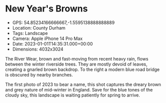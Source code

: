 # New Year's Browns

- GPS: 54.85234166666667,-1.5595138888888889
- Location: County Durham
- Tags: Landscape
- Camera: Apple iPhone 14 Pro Max
- Date: 2023-01-01T14:35:31.000+00:00
- Dimensions: 4032x3024

The River Wear, brown and fast-moving from recent heavy rain, flows between the winter riverside trees. They are mostly devoid of leaves, creating a gnarled brown backdrop. To the right a modern blue road bridge is obscured by nearby branches.

The first photo of 2023 to bear a name, this shot captures the dreary brown and grey nature of mid-winter in England. Save for the blue tones of the cloudy sky, this landscape is waiting patiently for spring to arrive.
